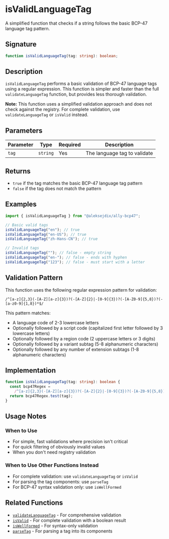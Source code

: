 # isValidLanguageTag

A simplified function that checks if a string follows the basic BCP-47 language tag pattern.

## Signature

```typescript
function isValidLanguageTag(tag: string): boolean;
```

## Description

`isValidLanguageTag` performs a basic validation of BCP-47 language tags using a regular expression. This function is simpler and faster than the full `validateLanguageTag` function, but provides less thorough validation.

**Note:** This function uses a simplified validation approach and does not check against the registry. For complete validation, use `validateLanguageTag` or `isValid` instead.

## Parameters

| Parameter | Type     | Required | Description                  |
| --------- | -------- | -------- | ---------------------------- |
| `tag`     | `string` | Yes      | The language tag to validate |

## Returns

- `true` if the tag matches the basic BCP-47 language tag pattern
- `false` if the tag does not match the pattern

## Examples

```typescript
import { isValidLanguageTag } from "@aleksejdix/ally-bcp47";

// Basic valid tags
isValidLanguageTag("en"); // true
isValidLanguageTag("en-US"); // true
isValidLanguageTag("zh-Hans-CN"); // true

// Invalid tags
isValidLanguageTag(""); // false - empty string
isValidLanguageTag("en-"); // false - ends with hyphen
isValidLanguageTag("123"); // false - must start with a letter
```

## Validation Pattern

This function uses the following regular expression pattern for validation:

```regex
/^[a-z]{2,3}(-[A-Z][a-z]{3})?(-[A-Z]{2}|-[0-9]{3})?(-[A-Z0-9]{5,8})?(-[a-z0-9]{1,8})*$/
```

This pattern matches:

- A language code of 2-3 lowercase letters
- Optionally followed by a script code (capitalized first letter followed by 3 lowercase letters)
- Optionally followed by a region code (2 uppercase letters or 3 digits)
- Optionally followed by a variant subtag (5-8 alphanumeric characters)
- Optionally followed by any number of extension subtags (1-8 alphanumeric characters)

## Implementation

```typescript
function isValidLanguageTag(tag: string): boolean {
  const bcp47Regex =
    /^[a-z]{2,3}(-[A-Z][a-z]{3})?(-[A-Z]{2}|-[0-9]{3})?(-[A-Z0-9]{5,8})?(-[a-z0-9]{1,8})*$/;
  return bcp47Regex.test(tag);
}
```

## Usage Notes

### When to Use

- For simple, fast validations where precision isn't critical
- For quick filtering of obviously invalid values
- When you don't need registry validation

### When to Use Other Functions Instead

- For complete validation: use `validateLanguageTag` or `isValid`
- For parsing the tag components: use `parseTag`
- For BCP-47 syntax validation only: use `isWellFormed`

## Related Functions

- [`validateLanguageTag`](/api/validate-language-tag) - For comprehensive validation
- [`isValid`](/api/is-valid) - For complete validation with a boolean result
- [`isWellFormed`](/api/is-well-formed) - For syntax-only validation
- [`parseTag`](/api/parse-tag) - For parsing a tag into its components
